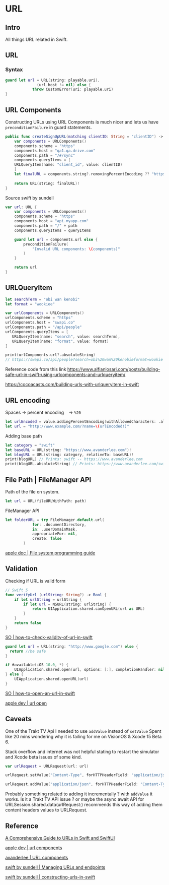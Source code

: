 # URL



## Intro

All things URL related in Swift.


## URL
### Syntax

```swift
guard let url = URL(string: playable.uri),
              (url.host != nil) else {
            throw CustomError(uri: playable.uri)
}
```




## URL Components

Constructing URLs using URL Components is much nicer and lets us have `preconditionFailure` in guard statements.

```swift
public func createSignUpURL(matching clientID: String = "clientID") -> URL {
	var components = URLComponents()
	components.scheme = "https"
	components.host = "qa1.qa.drive.com"
	components.path = "/#/sync"
	components.queryItems = [
	URLQueryItem(name: "client_id", value: clientID)
	]
	let finalURL = components.string?.removingPercentEncoding ?? "https://qa1.qa.drive.com/#/sync?client_id=clientID"
	
	return URL(string: finalURL)!
}
```

Source swift by sundell
```swift
var url: URL {
	var components = URLComponents()
	components.scheme = "https"
	components.host = "api.myapp.com"
	components.path = "/" + path
	components.queryItems = queryItems

	guard let url = components.url else {
		preconditionFailure(
			"Invalid URL components: \(components)"
		)
	}

	return url
}
```

## URLQueryItem



```swift
let searchTerm = "obi wan kenobi"
let format = "wookiee"

var urlComponents = URLComponents()
urlComponents.scheme = "https"
urlComponents.host = "swapi.co"
urlComponents.path = "/api/people"
urlComponents.queryItems = [
   URLQueryItem(name: "search", value: searchTerm),
   URLQueryItem(name: "format", value: format)
]

print(urlComponents.url?.absoluteString) 
// https://swapi.co/api/people?search=obi%20wan%20kenobi&format=wookie
```

Reference code from this link
https://www.alfianlosari.com/posts/building-safe-url-in-swift-using-urlcomponents-and-urlqueryitem/



https://cocoacasts.com/building-urls-with-urlqueryitem-in-swift




## URL encoding

Spaces -> percent encoding ` ` -> `%20`
```swift
let urlEncoded = value.addingPercentEncoding(withAllowedCharacters: .alphanumerics)
let url = "http://www.example.com/?name=\(urlEncoded!)"
```

Adding base path 

```swift
let category = "swift"
let baseURL = URL(string: "https://www.avanderlee.com")!
let blogURL = URL(string: category, relativeTo: baseURL)!
print(blogURL) // Prints: swift -- https://www.avanderlee.com
print(blogURL.absoluteString) // Prints: https://www.avanderlee.com/swift
```

## File Path | FileManager API

Path of the file on system.
```swift
let url = URL(fileURLWithPath: path)
```

FileManager API
```swift
let folderURL = try FileManager.default.url(
            for: .documentDirectory,
            in: .userDomainMask,
            appropriateFor: nil,
            create: false
        )
```

[apple doc | File system programming guide](https://developer.apple.com/library/archive/documentation/FileManagement/Conceptual/FileSystemProgrammingGuide/AccessingFilesandDirectories/AccessingFilesandDirectories.html)

## Validation

Checking if URL is valid form

```swift
// Swift 5
func verifyUrl (urlString: String?) -> Bool {
    if let urlString = urlString {
        if let url = NSURL(string: urlString) {
            return UIApplication.shared.canOpenURL(url as URL)
        }
    }
    return false
}
```

[SO | how-to-check-validity-of-url-in-swift](https://stackoverflow.com/questions/28079123/how-to-check-validity-of-url-in-swift)


```swift
guard let url = URL(string: "http://www.google.com") else {
  return //be safe
}

if #available(iOS 10.0, *) {
    UIApplication.shared.open(url, options: [:], completionHandler: nil)
} else {
    UIApplication.shared.openURL(url)
}
```

[SO | how-to-open-an-url-in-swift](https://stackoverflow.com/questions/39546856/how-to-open-an-url-in-swift)

[apple dev | url open](https://developer.apple.com/documentation/uikit/uiapplication/1648685-open)

## Caveats 

One of the Trakt TV Api I needed to use `addValue` instead of `setValue` Spent like 20 mins wondering why it is failing for me on VisionOS & Xcode 15 Beta 6.

Stack overflow and internet was not helpful stating to restart the simulator and Xcode beta issues of some kind.

```swift
var urlRequest = URLRequest(url: url)

urlRequest.setValue("Content-Type", forHTTPHeaderField: "application/json")

urlRequest.addValue("application/json", forHTTPHeaderField: "Content-Type")
```

Probably something related to adding it incrementally ? with `addValue` it works. Is it a Trakt TV API issue ? or maybe the async await API for URLSession.shared.data(urlRequest:) recommends this way of adding them content headers values to URLRequest.




## Reference

[A Comprehensive Guide to URLs in Swift and SwiftUI](https://matteomanferdini.com/swift-url-components/)

[apple dev | url components](https://developer.apple.com/documentation/foundation/urlcomponents)

[avanderlee | URL components](https://www.avanderlee.com/swift/url-components/)

[swift by sundell | Managing URLs and endpoints](https://www.swiftbysundell.com/clips/4/)

[swift by sundell | constructing-urls-in-swift](https://www.swiftbysundell.com/articles/constructing-urls-in-swift/)
